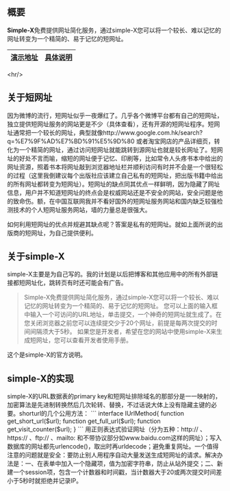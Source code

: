 <h2>概要</h2>
<strong>Simple-X</strong>免费提供网址简化服务，通过simple-X您可以将一个较长、难以记忆的网址转变为一个精简的、易于记忆的短网址。

|<a href='http://u.huntist.cn'>演示地址</a>|<a href='http://www.huntist.cn/html/use-short-url.html'>具体说明</a>|
|:-------------------------------------|:---------------------------------------------------------------|



&lt;hr/&gt;



<h2>关于短网址</h2>
因为微博的流行，短网址似乎一夜爆红了。几乎各个微博平台都有自己的短网址，独立提供短网址服务的网站更是不少（具体查看），还有开源的短网址程序。短网址通常把一个较长的网址，典型就像http://www.google.com.hk/search?q=%E7%9F%AD%E7%BD%91%E5%9D%80 或者淘宝网店的产品详细页，转化为一个精简的网址，通过访问短网址就能跳转到源网址也就是较长网址了。短网址的好处不言而喻，缩短的网址便于记忆、印刷等，比如常令人头疼书本中给出的网址资源，照着书本将网址敲到浏览器地址栏并顺利访问有时并不会是一个很轻松的过程（这里我倒建议每个出版社应该建立自己私有的短网址，把出版书籍中给出的所有网址都转变为短网址）。短网址的缺点同其优点一样鲜明，因为隐藏了网址信息，用户并不知道短网址的终点会是权威网站还是不安全的网站，安全问题是他的致命伤。额，在中国互联网我并不看好国外的短网址服务网站和国内缺乏较强检测技术的个人短网址服务网站，墙的力量总是很强大。

如何利用短网址的优点并规避其缺点呢？答案是私有的短网址。就如上面所说的出版商的短网址，为自己提供便利。

<h2>关于simple-X</h2>
simple-X主要是为自己写的。我的计划是以后把博客和其他应用中的所有外部链接都短网址化，跳转页有时还可能会有广告。

<blockquote>Simple-X免费提供网址简化服务，通过simple-X您可以将一个较长、难以记忆的网址转变为一个精简的、易于记忆的短网址。 您可以上面的输入框中输入一个可访问的URL地址，单击提交，一个神奇的短网址就生成了。在您关闭浏览器之前您可以连续提交少于20个网址，前提是每两次提交的时间间隔须大于5秒。 如果您是开发者，希望在您的网站中使用simple-X来生成短网址，您可以查看开发者使用手册。</blockquote>
这个是simple-X的官方说明。

<h2>simple-X的实现</h2>
simple-X的URL数据表的primary key和短网址排除域名的那部分是一一映射的，加密算法是先进制转换然后几次轮转、替换，不过话说大体上没有隐藏主键的必要。shorturl的几个公用方法：
```
interface IUrlMethod{
function get_short_url($url);
function get_full_url($url);
function get_visit_counter($url);
}
```
用正则表达式验证网址（分为五种：http:// 、https:// 、ftp:// 、mailto: 和不带协议部分如www.baidu.com这样的网址）；写入数据库的网址都先urlencode()，取出时再urldecode；避免重复网址。一个值得注意的问题就是安全：要防止别人用程序自动大量发送生成短网址的请求。解决办法是：一、在表单中加入一个隐藏项，值为加密字符串，防止从站外提交；二、新建一个session项，包含一个计数器和时间戳，当计数器大于20或两次提交时间差小于5秒时就拒绝并记录IP。